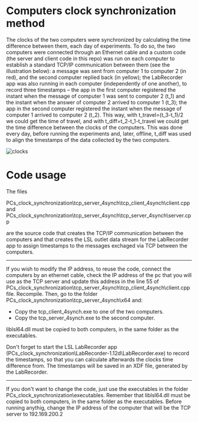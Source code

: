# Computers clock synchronization method

The clocks of the two computers were synchronized by calculating the time difference between them, each day of experiments. To do so, the two computers were connected through an Ethernet cable and a custom code (the server and client code in this repo) was run on each computer to establish a standard TCP/IP communication between them (see the illustration below): a message was sent from computer 1 to computer 2 (in red), and the second computer replied back (in yellow); the LabRecorder app was also running in each computer (independently of one another), to record three timestamps – the app in the first computer registered the instant when the message of computer 1 was sent to computer 2 (t_1) and the instant when the answer of computer 2 arrived to computer 1 (t_3); the app in the second computer registered the instant when the message of computer 1 arrived to computer 2 (t_2). This way, with t_travel=(t_3-t_1)/2 we could get the time of travel, and with t_diff=t_2-t_1-t_travel we could get the time difference between the clocks of the computers. This was done every day, before running the experiments and, later, offline, t_diff  was used to align the timestamps of the data collected by the two computers.

![clocks](https://user-images.githubusercontent.com/65245040/131116448-40b0eb8a-e702-4c1f-9eec-a7781331784f.png)



# Code usage

The files 

PCs_clock_synchronization\tcp_server_4synch\tcp_client_4synch\client.cpp  and PCs_clock_synchronization\tcp_server_4synch\tcp_server_4synch\server.cpp

are the source code that creates the TCP/IP communication between the computers and that creates the LSL outlet data stream for the LabRecorder app to assign timestamps to the messages exchaged via TCP between the computers.


------------------------------------------------------------------------------------

If you wish to modify the IP address, to reuse the code, connect the computers by an ethernet cable, check the IP address of the pc that you will use as the TCP server and update this address in the line 55 of PCs_clock_synchronization\tcp_server_4synch\tcp_client_4synch\client.cpp file. Recompile. Then, go to the folder PCs_clock_synchronization\tcp_server_4synch\x64 and:

- Copy the tcp_client_4synch.exe to one of the two computers.
- Copy the tcp_server_4synch.exe to the second computer.

liblsl64.dll must be copied to both computers, in the same folder as the executables.

Don't forget to start the LSL LabRecorder app (PCs_clock_synchronization\LabRecorder-1.12d\LabRecorder.exe) to record the timestamps, so that you can calculate afterwards the clocks time difference from. The timestamps will be saved in an XDF file, generated by the LabRecorder.

------------------------------------------------------------------------------------

If you don't want to change the code, just use the executables in the folder PCs_clock_synchronization\executables. Remember that liblsl64.dll must be copied to both computers, in the same folder as the executables.
Before running anythig, change the IP address of the computer that will be the TCP server to 192.169.200.2
